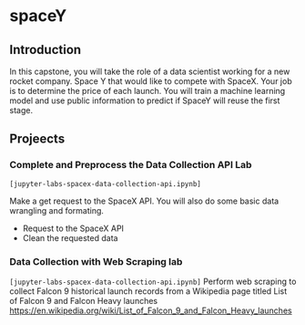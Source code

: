 # spaceY
## Introduction
In this capstone, you will take the role of a data scientist working for a new rocket company. Space Y that would like to compete with SpaceX. Your job is to determine the price of each launch. You will train a machine learning model and use public information to predict if SpaceY will reuse the first stage.

## Projeects
### Complete and Preprocess the Data Collection API Lab
<code>[jupyter-labs-spacex-data-collection-api.ipynb]</code>

Make a get request to the SpaceX API. You will also do some basic data wrangling and formating.
* Request to the SpaceX API
* Clean the requested data

### Data Collection with Web Scraping lab
<code>[jupyter-labs-spacex-data-collection-api.ipynb]</code>
Perform web scraping to collect Falcon 9 historical launch records from a Wikipedia page titled List of Falcon 9 and Falcon Heavy launches 
https://en.wikipedia.org/wiki/List_of_Falcon_9_and_Falcon_Heavy_launches

